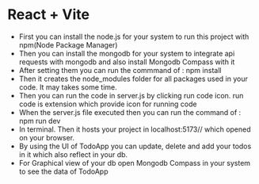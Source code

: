 # React + Vite

* First you can install the node.js for your system to run this project with npm(Node Package Manager)
* Then you can install the mongodb for your system to integrate api requests with mongodb and also install Mongodb Compass with it
* After setting them you can run the commmand of :
npm install
* Then it creates the node_modules folder for all packages used in your code. It may takes some time.
* Then you can run the code in server.js by clicking run code icon. run code is extension which provide icon for running code
* When the server.js file executed then you can run the command of : 
npm run dev 
* In terminal. Then it hosts your project in localhost:5173// which opened on your browser. 
* By using the UI of TodoApp you can update, delete and add your todos in it which also reflect in your db.
* For Graphical view of your db open Mongodb Compass in your system to see the data of TodoApp
